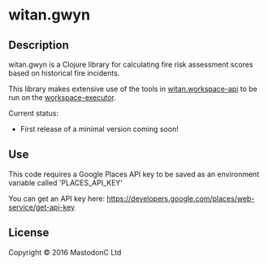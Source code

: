 # witan.gwyn

## Description

witan.gwyn is a Clojure library for calculating fire risk assessment scores based on historical fire incidents.

This library makes extensive use of the tools in [witan.workspace-api](https://github.com/MastodonC/witan.workspace-api) to be run on the [workspace-executor](https://github.com/MastodonC/witan.workspace-executor).

Current status:
* First release of a minimal version coming soon!

## Use

This code requires a Google Places API key to be saved as an environment variable called 'PLACES_API_KEY'

You can get an API key here: https://developers.google.com/places/web-service/get-api-key

## License

Copyright © 2016 MastodonC Ltd
